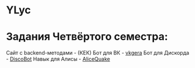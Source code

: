 # YLyc

# Задания Четвёртого семестра:

Сайт с backend-методами - (КЕК)
Бот для ВК - [vkgera](https://github.com/MrRomacka/vkgera)
Бот для Дискорда - [DiscoBot](https://github.com/MrRomacka/DiscoBot)
Навык для Алисы - [AliceQuake](https://github.com/MrRomacka/AliceQuake)
